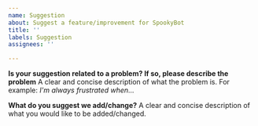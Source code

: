 ```yaml
---
name: Suggestion
about: Suggest a feature/improvement for SpookyBot
title: ''
labels: Suggestion
assignees: ''

---
```


**Is your suggestion related to a problem? If so, please describe the problem**
A clear and concise description of what the problem is. For example: *I'm always frustrated when...*

**What do you suggest we add/change?**
A clear and concise description of what you would like to be added/changed.

